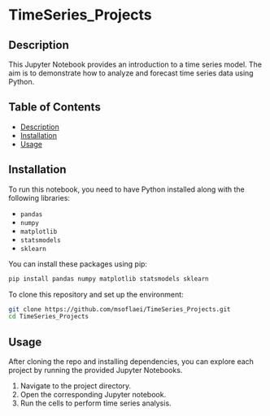 # TimeSeries_Projects

## Description
This Jupyter Notebook provides an introduction to a time series model. The aim is to demonstrate how to analyze and forecast time series data using Python.

## Table of Contents
- [Description](#description)
- [Installation](#installation)
- [Usage](#usage)

## Installation
To run this notebook, you need to have Python installed along with the following libraries:
- `pandas`
- `numpy`
- `matplotlib`
- `statsmodels`
- `sklearn`

You can install these packages using pip:

```bash
pip install pandas numpy matplotlib statsmodels sklearn
```

To clone this repository and set up the environment:

```bash
git clone https://github.com/msoflaei/TimeSeries_Projects.git
cd TimeSeries_Projects
```

## Usage
After cloning the repo and installing dependencies, you can explore each project by running the provided Jupyter Notebooks.

1. Navigate to the project directory.
2. Open the corresponding Jupyter notebook.
3. Run the cells to perform time series analysis.
